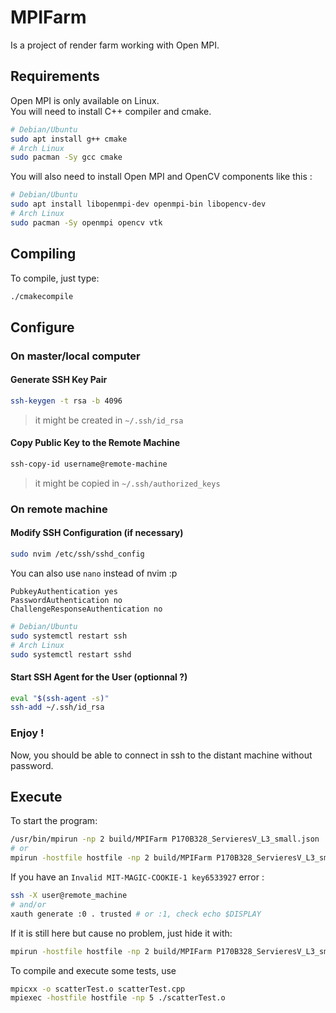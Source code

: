 # MPIFarm
Is a project of render farm working with Open MPI.

## Requirements
Open MPI is only available on Linux.<br>
You will need to install C++ compiler and cmake.
```bash
# Debian/Ubuntu
sudo apt install g++ cmake
# Arch Linux
sudo pacman -Sy gcc cmake
```
You will also need to install Open MPI and OpenCV components like this : 
```bash
# Debian/Ubuntu
sudo apt install libopenmpi-dev openmpi-bin libopencv-dev
# Arch Linux
sudo pacman -Sy openmpi opencv vtk
```

## Compiling
To compile, just type:
```bash
./cmakecompile
```

## Configure

### On master/local computer

#### Generate SSH Key Pair
```bash
ssh-keygen -t rsa -b 4096
```
> it might be created in `~/.ssh/id_rsa`

#### Copy Public Key to the Remote Machine
```bash
ssh-copy-id username@remote-machine
```
> it might be copied in `~/.ssh/authorized_keys`

### On remote machine

#### Modify SSH Configuration (if necessary)

```bash
sudo nvim /etc/ssh/sshd_config
```
You can also use `nano` instead of nvim :p

```
PubkeyAuthentication yes
PasswordAuthentication no
ChallengeResponseAuthentication no
```

```bash
# Debian/Ubuntu
sudo systemctl restart ssh
# Arch Linux
sudo systemctl restart sshd
```

#### Start SSH Agent for the User (optionnal ?)

```bash
eval "$(ssh-agent -s)"
ssh-add ~/.ssh/id_rsa
```

### Enjoy !
Now, you should be able to connect in ssh to the distant machine without password.

## Execute 
To start the program:
```bash
/usr/bin/mpirun -np 2 build/MPIFarm P170B328_ServieresV_L3_small.json
# or
mpirun -hostfile hostfile -np 2 build/MPIFarm P170B328_ServieresV_L3_small.json
```
If you have an `Invalid MIT-MAGIC-COOKIE-1 key6533927` error : 
```bash
ssh -X user@remote_machine
# and/or
xauth generate :0 . trusted # or :1, check echo $DISPLAY
```
If it is still here but cause no problem, just hide it with:
```bash
mpirun -hostfile hostfile -np 2 build/MPIFarm P170B328_ServieresV_L3_small.json 2>/dev/null
```

To compile and execute some tests, use
```bash
mpicxx -o scatterTest.o scatterTest.cpp
mpiexec -hostfile hostfile -np 5 ./scatterTest.o
```
